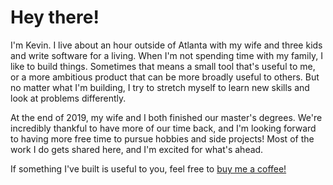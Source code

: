 # Hey there!

I'm Kevin. I live about an hour outside of Atlanta with my wife and three kids
and write software for a living. When I'm not spending time with my family, I
like to build things. Sometimes that means a small tool that's useful to me, or
a more ambitious product that can be more broadly useful to others. But no
matter what I'm building, I try to stretch myself to learn new skills and look
at problems differently.

At the end of 2019, my wife and I both finished our master's degrees. We're
incredibly thankful to have more of our time back, and I'm looking forward to
having more free time to pursue hobbies and side projects! Most of the work I do
gets shared here, and I'm excited for what's ahead.

If something I've built is useful to you, feel free to
[buy me a coffee!](https://ko-fi.com/ksmithbaylor)
